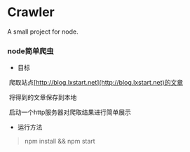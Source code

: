 # Crawler
A small project for node.
### node简单爬虫
* 目标 

  爬取站点[http://blog.lxstart.net](http://blog.lxstart.net)的文章 
  
  将得到的文章保存到本地
  
  启动一个http服务器对爬取结果进行简单展示
 

* 运行方法

 > npm install && npm start
 
